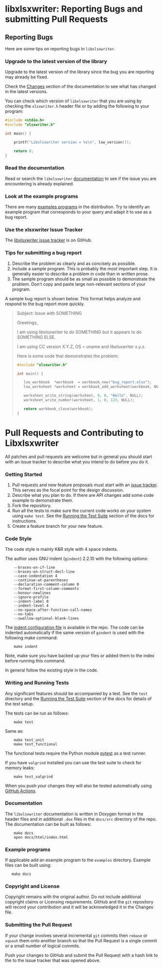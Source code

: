 # libxlsxwriter: Reporting Bugs and submitting Pull Requests


## Reporting Bugs

Here are some tips on reporting bugs in `libxlsxwriter`.

### Upgrade to the latest version of the library

Upgrade to the latest version of the library since the bug you are reporting
may already be fixed.

Check the [Changes][changes] section of the documentation to see what has
changed in the latest versions.

[changes]: http://libxlsxwriter.github.io/changes.html

You can check which version of `libxlsxwriter` that you are using by checking
the `xlsxwriter.h` header file or by adding the following to your program:

```C
#include <stdio.h>
#include "xlsxwriter.h"

int main() {

    printf("Libxlsxwriter version = %s\n", lxw_version());

    return 0;
}
```


### Read the documentation

Read or search the `libxlsxwriter` [documentation][docs] to see if the issue
you are encountering is already explained.

[docs]: http://libxlsxwriter.github.io/index.html

### Look at the example programs

There are many [examples programs][examples] in the distribution. Try to
identify an example program that corresponds to your query and adapt it to use
as a bug report.

[examples]: http://libxlsxwriter.github.io/examples.html


### Use the xlsxwriter Issue Tracker

The [libxlsxwriter issue tracker][issues] is on GitHub.

[issues]: https://github.com/jmcnamara/libxlsxwriter/issues


### Tips for submitting a bug report

1.  Describe the problem as clearly and as concisely as possible.
2.  Include a sample program. This is probably the most important step.
    It is generally easier to describe a problem in code than in written
    prose.
3.  The sample program should be as small as possible to demonstrate the
    problem. Don't copy and paste large non-relevant sections of your
    program.

A sample bug report is shown below. This format helps analyze and respond to
the bug report more quickly.


> Subject: Issue with SOMETHING
>
> Greetings,
>
> I am using libxlsxwriter to do SOMETHING but it appears to do SOMETHING ELSE.
>
> I am using CC version X.Y.Z, OS = uname and libxlsxwriter x.y.z.
>
> Here is some code that demonstrates the problem:
>
>
>```C
>#include "xlsxwriter.h"
>
>int main() {
>
>    lxw_workbook  *workbook  = workbook_new("bug_report.xlsx");
>    lxw_worksheet *worksheet = workbook_add_worksheet(workbook, NULL);
>
>    worksheet_write_string(worksheet, 0, 0, "Hello", NULL);
>    worksheet_write_number(worksheet, 1, 0, 123, NULL);
>
>    return workbook_close(workbook);
>}
>```
>


# Pull Requests and Contributing to Libxlsxwriter

All patches and pull requests are welcome but in general you should start with
an issue tracker to describe what you intend to do before you do it.


### Getting Started

1. Pull requests and new feature proposals must start with an [issue
   tracker][issues]. This serves as the focal point for the design discussion.
2. Describe what you plan to do. If there are API changes add some code
   example to demonstrate them.
3. Fork the repository.
4. Run all the tests to make sure the current code works on your system using
   `make test`.  See the [Running the Test Suite][tests] section of the docs
   for instructions.
5. Create a feature branch for your new feature.


[tests]: http://libxlsxwriter.github.io/running_the_tests.html

### Code Style

The code style is mainly K&R style with 4 space indents.

The author uses GNU indent (`gindent`) 2.2.10 with the following options:

```
    --braces-on-if-line
    --braces-on-struct-decl-line
    --case-indentation 4
    --continue-at-parentheses
    --declaration-comment-column 0
    --format-first-column-comments
    --honour-newlines
    --ignore-profile
    --indent-label 0
    --indent-level 4
    --no-space-after-function-call-names
    --no-tabs
    --swallow-optional-blank-lines
```

The [indent configuration file][indentpro] is available in the repo. The code
can be indented automatically if the same version of `gindent` is used with
the following make command:

```shell
    make indent
```

Note, make sure you have backed up your files or added them to the index
before running this command.

In general follow the existing style in the code.

[indentpro]: https://github.com/jmcnamara/libxlsxwriter/blob/master/.indent.pro

### Writing and Running Tests

Any significant features should be accompanied by a test. See the `test`
directory and the [Running the Test Suite][tests] section of the docs for
details of the test setup.

The tests can be run as follows:

```shell
    make test
```
Same as:

```shell
    make test_unit
    make test_functional
```

The functional tests require the Python module [pytest][pytest] as a test runner.

If you have `valgrind` installed you can use the test suite to check for memory leaks:

```shell
    make test_valgrind
```

When you push your changes they will also be tested automatically using
[GitHub Actions][actions].

[actions]: https://github.com/jmcnamara/libxlsxwriter/actions
[pytest]: http://pytest.org/


### Documentation

The `libxlsxwriter` documentation is written in Doxygen format in the header
files and in additional `.dox` files in the `docs/src` directory of the
repo. The documentation can be built as follows:

```shell
    make docs
    open docs/html/index.html
```


### Example programs

If applicable add an example program to the `examples` directory. Example
files can be built using:

```shell
   make docs
```

### Copyright and License

Copyright remains with the original author. Do not include additional
copyright claims or Licensing requirements. GitHub and the `git` repository
will record your contribution and it will be acknowledged it in the Changes
file.


### Submitting the Pull Request

If your change involves several incremental `git` commits then `rebase` or
`squash` them onto another branch so that the Pull Request is a single commit
or a small number of logical commits.

Push your changes to GitHub and submit the Pull Request with a hash link to
the to the Issue tracker that was opened above.
